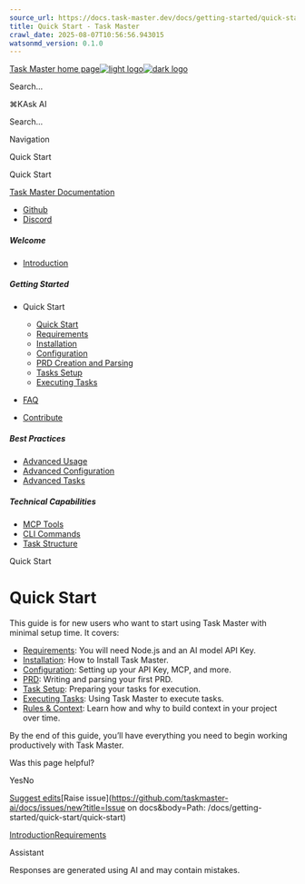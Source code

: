 ```yaml
---
source_url: https://docs.task-master.dev/docs/getting-started/quick-start/quick-start
title: Quick Start - Task Master
crawl_date: 2025-08-07T10:56:56.943015
watsonmd_version: 0.1.0
---
```


[Task Master home page![light logo](https://mintlify.s3.us-west-1.amazonaws.com/taskmaster-49ce32d5/logo/task-master-logo.png)![dark logo](https://mintlify.s3.us-west-1.amazonaws.com/taskmaster-49ce32d5/logo/task-master-logo.png)](/)

Search...

⌘KAsk AI

Search...

Navigation

Quick Start

Quick Start

[Task Master Documentation](/docs/introduction)

* [Github](https://github.com/eyaltoledano/claude-task-master)
* [Discord](https://discord.gg/fWJkU7rf)

##### Welcome

  * [Introduction](/docs/introduction)



##### Getting Started

  * Quick Start

    * [Quick Start](/docs/getting-started/quick-start/quick-start)
    * [Requirements](/docs/getting-started/quick-start/requirements)
    * [Installation](/docs/getting-started/quick-start/installation)
    * [Configuration](/docs/getting-started/quick-start/configuration-quick)
    * [PRD Creation and Parsing](/docs/getting-started/quick-start/prd-quick)
    * [Tasks Setup](/docs/getting-started/quick-start/tasks-quick)
    * [Executing Tasks](/docs/getting-started/quick-start/execute-quick)
  * [FAQ](/docs/getting-started/faq)
  * [Contribute](/docs/getting-started/contribute)



##### Best Practices

  * [Advanced Usage](/docs/best-practices)
  * [Advanced Configuration](/docs/best-practices/configuration-advanced)
  * [Advanced Tasks](/docs/best-practices/advanced-tasks)



##### Technical Capabilities

  * [MCP Tools](/docs/capabilities/mcp)
  * [CLI Commands](/docs/capabilities/cli-root-commands)
  * [Task Structure](/docs/capabilities/task-structure)



Quick Start

# Quick Start

This guide is for new users who want to start using Task Master with minimal setup time. It covers:

  * [Requirements](/docs/getting-started/quick-start/requirements): You will need Node.js and an AI model API Key.
  * [Installation](/docs/getting-started/quick-start/installation): How to Install Task Master.
  * [Configuration](/docs/getting-started/quick-start/configuration-quick): Setting up your API Key, MCP, and more.
  * [PRD](/docs/getting-started/quick-start/prd-quick): Writing and parsing your first PRD.
  * [Task Setup](/docs/getting-started/quick-start/tasks-quick): Preparing your tasks for execution.
  * [Executing Tasks](/docs/getting-started/quick-start/execute-quick): Using Task Master to execute tasks.
  * [Rules & Context](/docs/getting-started/quick-start/rules-quick): Learn how and why to build context in your project over time.



By the end of this guide, you’ll have everything you need to begin working productively with Task Master.

Was this page helpful?

YesNo

[Suggest edits](https://github.com/taskmaster-ai/docs/edit/main/docs/getting-started/quick-start/quick-start.mdx)[Raise issue](https://github.com/taskmaster-ai/docs/issues/new?title=Issue on docs&body=Path: /docs/getting-started/quick-start/quick-start)

[Introduction](/docs/introduction)[Requirements](/docs/getting-started/quick-start/requirements)

Assistant

Responses are generated using AI and may contain mistakes.